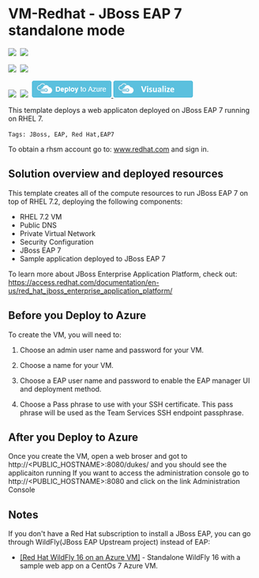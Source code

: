 # VM-Redhat - JBoss EAP 7 standalone mode

<IMG SRC="https://azbotstorage.blob.core.windows.net/badges/jboss-eap-standalone-rhel7/PublicLastTestDate.svg" />&nbsp;
<IMG SRC="https://azbotstorage.blob.core.windows.net/badges/jboss-eap-standalone-rhel7/PublicDeployment.svg" />&nbsp;

<IMG SRC="https://azbotstorage.blob.core.windows.net/badges/jboss-eap-standalone-rhel7/FairfaxLastTestDate.svg" />&nbsp;
<IMG SRC="https://azbotstorage.blob.core.windows.net/badges/jboss-eap-standalone-rhel7/FairfaxDeployment.svg" />&nbsp;

<IMG SRC="https://azbotstorage.blob.core.windows.net/badges/jboss-eap-standalone-rhel7/BestPracticeResult.svg" />&nbsp;
<IMG SRC="https://azbotstorage.blob.core.windows.net/badges/jboss-eap-standalone-rhel7/CredScanResult.svg" />&nbsp;
<a href="https://portal.azure.com/#create/Microsoft.Template/uri/https%3A%2F%2Fraw.githubusercontent.com%2Fazure%2Fazure-quickstart-templates%2Fmaster%2Fvsts-tomcat-redhat-vm%2Fazuredeploy.json" target="_blank">
    <img src="https://raw.githubusercontent.com/Azure/azure-quickstart-templates/master/1-CONTRIBUTION-GUIDE/images/deploytoazure.png"/>
</a>
<a href="http://armviz.io/#/?load=https%3A%2F%2Fraw.githubusercontent.com%2Fazure%2Fazure-quickstart-templates%2Fmaster%2Fvsts-tomcat-redhat-vm%2Fazuredeploy.json" target="_blank">
    <img src="https://raw.githubusercontent.com/Azure/azure-quickstart-templates/master/1-CONTRIBUTION-GUIDE/images/visualizebutton.png"/>
</a>

This template deploys a web applicaton deployed on JBoss EAP 7 running on RHEL 7. 

`Tags: JBoss, EAP, Red Hat,EAP7`

To obtain a rhsm account go to: www.redhat.com and sign in.

## Solution overview and deployed resources
This template creates all of the compute resources to run JBoss EAP 7 on top of RHEL 7.2, deploying the following components:
- RHEL 7.2 VM 
- Public DNS 
- Private Virtual Network 
- Security Configuration 
- JBoss EAP 7
- Sample application deployed to JBoss EAP 7

To learn more about JBoss Enterprise Application Platform, check out:
https://access.redhat.com/documentation/en-us/red_hat_jboss_enterprise_application_platform/


## Before you Deploy to Azure

To create the VM, you will need to:

1. Choose an admin user name and password for your VM.  

2. Choose a name for your VM. 

3. Choose a EAP user name and password to enable the EAP manager UI and deployment method. 

4. Choose a Pass phrase to use with your SSH certificate.  This pass phrase will be used as the Team Services SSH endpoint passphrase.

## After you Deploy to Azure

Once you create the VM, open a web broser and got to http://<PUBLIC_HOSTNAME>:8080/dukes/ and you should see the applicaiton running
If you want to access the administration console go to http://<PUBLIC_HOSTNAME>:8080 and click on the link Administration Console 

## Notes

If you don't have a Red Hat subscription to install a JBoss EAP, you can go through WildFly(JBoss EAP Upstream project) instead of EAP:

*  <a href="https://github.com/Azure/azure-quickstart-templates/tree/master/wildfly-standalone-centos7" target="_blank"> [Red Hat WildFly 16 on an Azure VM]</a> - Standalone WildFly 16 with a sample web app on a CentOs 7 Azure VM.


